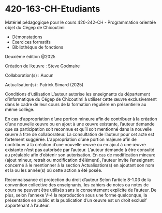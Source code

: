 # 420-163-CH-Etudiants
Matériel pédagogique pour le cours 420-242-CH - Programmation orientée objet du Cégep de Chicoutimi
 - Démonstations
 - Exercices formatifs
 - Bibliothèque de fonctions


Deuxième édition @2025

Création de l’œuvre : Steve Godmaire

Collaboration(s) :    Aucun

Actualisation(s) : 	  Patrick Simard (2025)

Conditions d’utilisation
L’auteur autorise les enseignants du département d’informatique du Cégep de Chicoutimi à utiliser cette œuvre exclusivement dans le cadre de leur cours de la formation régulière en présentielle au même collège.

En cas d’appropriation d’une portion mineure afin de contribuer à la création d’une nouvelle œuvre ou en ajout à une œuvre existante, l’auteur demande que sa participation soit reconnue et qu’il soit mentionné dans la nouvelle œuvre à titre de collaborateur. La consultation de l’auteur pour cet acte est fortement suggérée. 
L’appropriation d’une portion majeure afin de contribuer à la création d’une nouvelle œuvre ou en ajout à une œuvre existante n’est pas autorisée par l’auteur. L’auteur demande à être consulté au préalable afin d’obtenir son autorisation.
En cas de modification mineure (ajout mineur, retrait ou modification d’élément), l’auteur invite l’enseignant concerné à le mentionner à la section Actualisation(s) en ajoutant son nom et la ou les année(s) où cette action a été posée.

Reconnaissance et protection du droit d’auteur
Selon l’article 8-1.03 de la convention collective des enseignants, les cahiers de notes ou notes de cours ne peuvent être utilisés sans le consentement explicite de l’auteur. De plus, selon l’annexe V-4 la reproduction sous une forme quelconque, la présentation en public et la publication d’un œuvre est un droit exclusif appartenant à l’auteur. 
